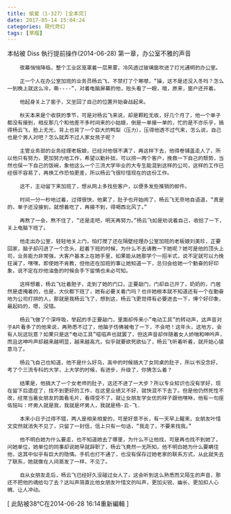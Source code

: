 ```yaml
---
title: 偷爱（1-327）[全本完]
date: 2017-05-14 15:04:24
categories: 現代奇幻
tags: [草榴]
---
```

本帖被 Diss 執行提前操作(2014-06-28)
第一章，办公室不雅的声音



        夜幕悄悄降临，整个工业区笼罩着一层黑雾，冷风透过玻璃窗吹进了灯光通明的办公室。

        正一个人在办公室加班的业务员杨云飞，不禁打了个寒噤，“操，这不是还没入冬吗？怎么一到晚上就这么冷，嘶----”，对着电脑屏幕的他，抬头看了一眼，哦，原来，窗户还开着。

        他起身关上了窗子，又坐回了自己的位置开始奋战起来。

        秋天本来是个收获的季节，可是对杨云飞来说，却是颗粒无收，好几个月了，他一个单子都没有接到，相反那几个和他差不多时间来的小姑娘，倒是一单接一单的，忙的是不亦乐乎，搞得杨云飞，脸上无光，背上也背了一个巨大的鸭梨（压力），压得他透不过气来，怎么说，自己也是个男人对吧？怎么就弄不过人家女孩子呢？

        主管业务部的业务经理老板娘，已经对他很不满了，再这样下去，他得卷铺盖走人了，所以他只有努力，更加努力地工作，希望以勤补拙，可以捞一两个客户，挽救一下自己的颓势，当然也保一下自己的饭碗，象他这么一个三流大学毕业的大专生能混到这样的公司，这样的工作已经很不容易了，再换工作恐怕更差，所以杨云飞很珍惜现在的这份工作。

        这不，主动留下来加班了，想从网上多找些客户，以便多发些推销的邮件。

        时间一分一秒地过着，过得很快，他累了，肚子也开始闹了，杨云飞无奈地自语道，“真是的，单子还没接到，就想着吃了，再接不到，得喝西北风了。”

        再熬了一会，熬不住了，“还是走吧，明天再努力。”杨云飞如是劝说着自己，收拾了一下，关上电脑下班了。

        他走出办公室，轻轻地关上门，怕打搅了还在隔壁经理办公室加班的老板娘刘美珍，正要回家，脑子却闪进了一个念头，趁着下班的时候，为什么不去请教一下她呢？她可是他的顶头上司，业务能力非常强，大客户基本上在她手里，如果能从她那学个一招半式，说不定就可以力挽狂澜了，嘿嘿，即使她不肯教，但他还在加班的事让她知道一下，总归会给她一个勤奋的好印象，说不定在炒他油鱼的时候会手下留情也未必可知。

        这样想着，杨云飞壮着胆子，走到了她的门口，正要敲门，门却自己开了，奶奶的，门居然是虚掩着的，也是，大伙都下班了，她有必要关着门吗？也许她根本就不知道还有一个在勤奋地为公司打拼的人，那就是我杨云飞了，想到这，杨云飞更觉得有必要进去一下，博个好印象，最起码的，嗯，没错。

        杨云飞做了个深呼吸，举起的手正要敲门，里面却传来小”电动工具”的转动声，这声音对于A片看多了的他来说，再熟悉不过了，他脑子仿佛被电了一下，不会吧！这年头，这地方，会有人玩这玩意？如果只是这“电动工具”嗞嗞声也就罢了，但这声音却伴随着女人娇喘和呻吟声，而且这呻吟声却越来越明显，越来越高亢，似乎就要欲死欲仙了，杨云飞听着听着，就开始心猿意马了。

        杨云飞自己也知道，他不是什么好鸟，高中的时候搞大了女同桌的肚子，所以书没念好，考了个三流专科的大学，上大学的时候，有进步，升级了，你猜怎么着？

        结果是，他搞大了一个女老师的肚子，这还不进了一大步？所以专业知识也没有学好，现在留下后遗症了，找不到更好的工作，在这里业绩又不好，就快混不下去了。但是他仍然死性不改，经常当着女朋友的面看毛片，看得受不了，就让女朋友学女优的样子跟他嘿咻，他有一句座佑铭叫：坏男人就是我，我就是坏男人，我就是杨-云-飞.

        本来小日子过得不错，两人是相亲相爱的，可是好景不长，有一天早上醒来，女朋友叶惜文突然就消失不见了，只留了一封信，信上只有一句话，“我走了，不要来找我。”

        他不明白她为什么要走，也不知道她去了哪里，为什么不让他找，可是再也找不到她了，问她单位，她单位的同事却说她早就辞职了，杨云飞竟然一无所知，他不明白她为什么要瞒住他，这其中似乎有巨大的隐情。手机也打不通了，也没有保存过她老家的联系方式，从此就失去了联系，她就像在人间蒸发了一样，不见了。

        自从女朋友走后，杨云飞已经好久没碰过女人了，这会听到这么熟悉而又陌生的声音，那还不把他的魂给勾了去？这叫声简直比他女朋友叶惜文的叫声，更加尖锐、幽长、更加扣人心魄、让人冲动。


[ 此貼被38℃在2014-06-28 16:14重新編輯 ]
